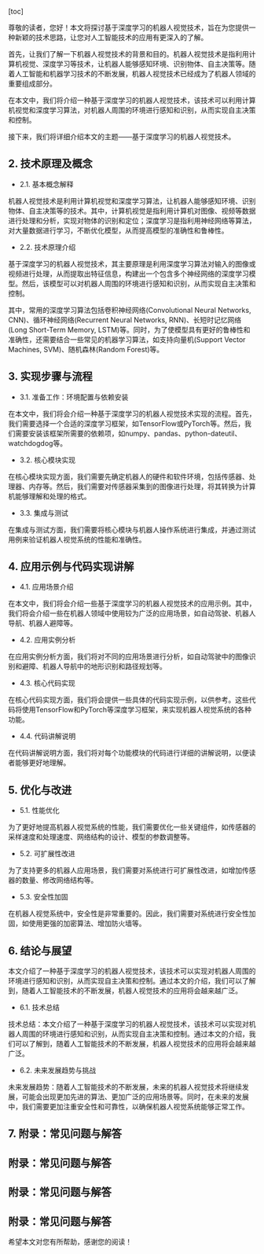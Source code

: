 
[toc]                    
                
                
尊敬的读者，您好！本文将探讨基于深度学习的机器人视觉技术，旨在为您提供一种新颖的技术思路，让您对人工智能技术的应用有更深入的了解。

首先，让我们了解一下机器人视觉技术的背景和目的。机器人视觉技术是指利用计算机视觉、深度学习等技术，让机器人能够感知环境、识别物体、自主决策等。随着人工智能和机器学习技术的不断发展，机器人视觉技术已经成为了机器人领域的重要组成部分。

在本文中，我们将介绍一种基于深度学习的机器人视觉技术，该技术可以利用计算机视觉和深度学习算法，对机器人周围的环境进行感知和识别，从而实现自主决策和控制。

接下来，我们将详细介绍本文的主题——基于深度学习的机器人视觉技术。

## 2. 技术原理及概念

- 2.1. 基本概念解释

机器人视觉技术是利用计算机视觉和深度学习算法，让机器人能够感知环境、识别物体、自主决策等的技术。其中，计算机视觉是指利用计算机对图像、视频等数据进行处理和分析，实现对物体的识别和定位；深度学习是指利用神经网络等算法，对大量数据进行学习，不断优化模型，从而提高模型的准确性和鲁棒性。

- 2.2. 技术原理介绍

基于深度学习的机器人视觉技术，其主要原理是利用深度学习算法对输入的图像或视频进行处理，从而提取出特征信息，构建出一个包含多个神经网络的深度学习模型。然后，该模型可以对机器人周围的环境进行感知和识别，从而实现自主决策和控制。

其中，常用的深度学习算法包括卷积神经网络(Convolutional Neural Networks, CNN)、循环神经网络(Recurrent Neural Networks, RNN)、长短时记忆网络(Long Short-Term Memory, LSTM)等。同时，为了使模型具有更好的鲁棒性和准确性，还需要结合一些常见的机器学习算法，如支持向量机(Support Vector Machines, SVM)、随机森林(Random Forest)等。

## 3. 实现步骤与流程

- 3.1. 准备工作：环境配置与依赖安装

在本文中，我们将会介绍一种基于深度学习的机器人视觉技术实现的流程。首先，我们需要选择一个合适的深度学习框架，如TensorFlow或PyTorch等。然后，我们需要安装该框架所需要的依赖项，如numpy、pandas、python-dateutil、watchdogdog等。

- 3.2. 核心模块实现

在核心模块实现方面，我们需要先确定机器人的硬件和软件环境，包括传感器、处理器、内存等。然后，我们需要对传感器采集到的图像进行处理，将其转换为计算机能够理解和处理的格式。

- 3.3. 集成与测试

在集成与测试方面，我们需要将核心模块与机器人操作系统进行集成，并通过测试用例来验证机器人视觉系统的性能和准确性。

## 4. 应用示例与代码实现讲解

- 4.1. 应用场景介绍

在本文中，我们将会介绍一些基于深度学习的机器人视觉技术的应用示例。其中，我们将会介绍一些在机器人领域中使用较为广泛的应用场景，如自动驾驶、机器人导航、机器人避障等。

- 4.2. 应用实例分析

在应用实例分析方面，我们将对不同的应用场景进行分析，如自动驾驶中的图像识别和避障、机器人导航中的地形识别和路径规划等。

- 4.3. 核心代码实现

在核心代码实现方面，我们将会提供一些具体的代码实现示例，以供参考。这些代码将使用TensorFlow和PyTorch等深度学习框架，来实现机器人视觉系统的各种功能。

- 4.4. 代码讲解说明

在代码讲解说明方面，我们将对每个功能模块的代码进行详细的讲解说明，以便读者能够更好地理解。

## 5. 优化与改进

- 5.1. 性能优化

为了更好地提高机器人视觉系统的性能，我们需要优化一些关键组件，如传感器的采样速度和处理速度、网络结构的设计、模型的参数调整等。

- 5.2. 可扩展性改进

为了支持更多的机器人应用场景，我们需要对系统进行可扩展性改进，如增加传感器的数量、修改网络结构等。

- 5.3. 安全性加固

在机器人视觉系统中，安全性是非常重要的。因此，我们需要对系统进行安全性加固，如使用更强的加密算法、增加防火墙等。

## 6. 结论与展望

本文介绍了一种基于深度学习的机器人视觉技术，该技术可以实现对机器人周围的环境进行感知和识别，从而实现自主决策和控制。通过本文的介绍，我们可以了解到，随着人工智能技术的不断发展，机器人视觉技术的应用将会越来越广泛。

- 6.1. 技术总结

技术总结：本文介绍了一种基于深度学习的机器人视觉技术，该技术可以实现对机器人周围的环境进行感知和识别，从而实现自主决策和控制。通过本文的介绍，我们可以了解到，随着人工智能技术的不断发展，机器人视觉技术的应用将会越来越广泛。

- 6.2. 未来发展趋势与挑战

未来发展趋势：随着人工智能技术的不断发展，未来的机器人视觉技术将继续发展，可能会出现更加先进的算法、更加广泛的应用场景等。同时，在未来的发展中，我们需要更加注重安全性和可靠性，以确保机器人视觉系统能够正常工作。

## 7. 附录：常见问题与解答

## 附录：常见问题与解答

## 附录：常见问题与解答

## 附录：常见问题与解答

希望本文对您有所帮助，感谢您的阅读！


